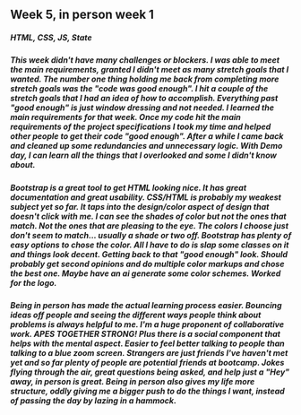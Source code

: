 ## Week 5, in person week 1
#####  HTML, CSS, JS, State
#####   This week didn't have many challenges or blockers. I was able to meet the main requirements, granted I didn't meet as many stretch goals that I wanted. The number one thing holding me back from completing more stretch goals was the "code was good enough". I hit a couple of the stretch goals that I had an idea of how to accomplish. Everything past "good enough" is just window dressing and not needed. I learned the main requirements for that week. Once my code hit the main requirements of the project specifications I took my time and helped other people to get their code "good enough". After a while I came back and cleaned up some redundancies and unnecessary logic. With Demo day, I can learn all the things that I overlooked and some I didn't know about.  

##### 

#####  Bootstrap is a great tool to get HTML looking nice. It has great documentation and great usability. CSS/HTML is probably my weakest subject yet so far. It taps into the design/color aspect of design that doesn't click with me. I can see the shades of color but not the ones that match. Not the ones that are pleasing to the eye. The colors I choose just don't seem to match... usually a shade or two off. Bootstrap has plenty of easy options to chose the color. All I have to do is slap some classes on it and things look decent. Getting back to that "good enough" look. Should probably get second opinions and do multiple color markups and chose the best one. Maybe have an ai generate some color schemes. Worked for the logo. 
##### 

##### Being in person has made the actual learning process easier. Bouncing ideas off people and seeing the different ways people think about problems is always helpful to me. I'm a huge proponent of collaborative work. APES TOGETHER STRONG! Plus there is a social component that helps with the mental aspect. Easier to feel better talking to people than talking to a blue zoom screen. Strangers are just friends I've haven't met yet and so far plenty of people are potential friends at bootcamp. Jokes flying through the air, great questions being asked, and help just a "Hey" away, in person is great. Being in person also gives my life more structure, oddly giving me a bigger push to do the things I want, instead of passing the day by lazing in a hammock.        